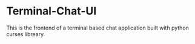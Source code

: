 # Terminal-Chat-UI
This is the frontend of a terminal based chat application built with python curses libreary.
